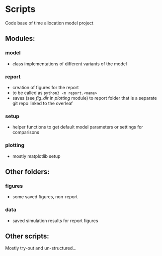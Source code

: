 # Scripts

Code base of time allocation model project

## Modules:

### model
- class implementations of different variants of the model

### report
- creation of figures for the report
- to be called as `python3 -m report.<name>`
- saves (see *fig_dir* in *plotting* module) to report folder that is a separate git repo linked to the overleaf

### setup
- helper functions to get default model parameters or settings for comparisons

### plotting
- mostly matplotlib setup

## Other folders:

### figures
- some saved figures, non-report

### data
- saved simulation results for report figures

## Other scripts:
Mostly try-out and un-structured...
